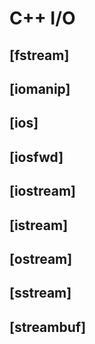 C++ I/O
====

## [fstream]

## [iomanip]

## [ios]

## [iosfwd]

## [iostream]

## [istream]

## [ostream]

## [sstream]

## [streambuf]